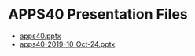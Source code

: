 <!--
This is a machine generated file, and should not be edited, as it will be overwritten with future updates.
-->

# APPS40 Presentation Files

- [apps40.pptx](http://cdn.tailwindtraders.com/assets/apps/apps40/apps40.pptx)
- [apps40-2019-10_Oct-24.pptx](http://cdn.tailwindtraders.com/assets/apps/apps40/apps40-2019-10_Oct-24.pptx)


